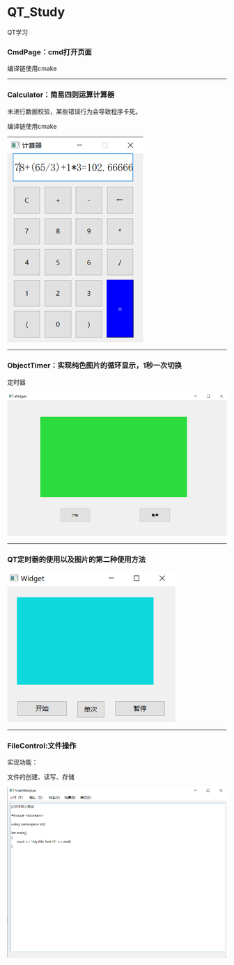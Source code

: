 # QT_Study
QT学习



### CmdPage：cmd打开页面

编译链使用cmake

------



### Calculator：简易四则运算计算器

未进行数据校验，某些错误行为会导致程序卡死。

编译链使用cmake



![](./Other/Calculator.png)



------

### ObjectTimer：实现纯色图片的循环显示，1秒一次切换

定时器

![](./Other/ObjectTimer.png)



------





### QT定时器的使用以及图片的第二种使用方法

![](./Other/QTimer.png)



------

### FileControl:文件操作

实现功能：

文件的创建、读写、存储

![](./Other/FileControl.png)
